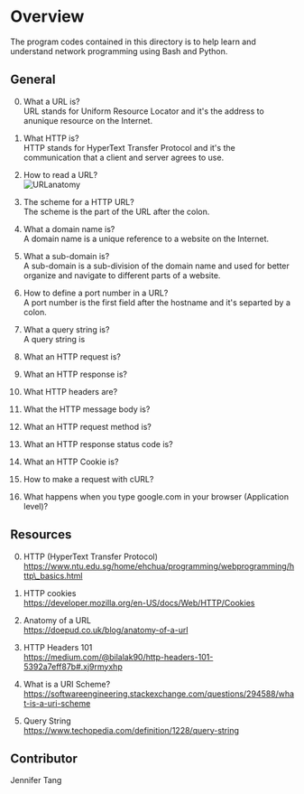 # Overview #
The program codes contained in this directory is to help learn and understand network programming using Bash and Python.  

## General ##
0. What a URL is?  
URL stands for Uniform Resource Locator and it's the address to anunique resource on the Internet.  

1. What HTTP is?  
HTTP stands for HyperText Transfer Protocol and it's the communication that a client and server agrees to use.  

2. How to read a URL?  
![URLanatomy](https://i.imgur.com/UBX0sBu.png)

3. The scheme for a HTTP URL?  
The scheme is the part of the URL after the colon.

4. What a domain name is?  
A domain name is a unique reference to a website on the Internet.  

5. What a sub-domain is?  
A sub-domain is a sub-division of the domain name and used for better organize and navigate to different parts of a website.  

6. How to define a port number in a URL?  
A port number is the first field after the hostname and it's separted by a colon.  

7. What a query string is?  
A query string is 

8. What an HTTP request is?  


9. What an HTTP response is?  


10. What HTTP headers are?  


11. What the HTTP message body is?  


12. What an HTTP request method is?  


13. What an HTTP response status code is?  


14. What an HTTP Cookie is?  


15. How to make a request with cURL?  


16. What happens when you type google.com in your browser (Application level)?  


## Resources ##
0. HTTP (HyperText Transfer Protocol)  
https://www.ntu.edu.sg/home/ehchua/programming/webprogramming/http\_basics.html  


1. HTTP cookies  
https://developer.mozilla.org/en-US/docs/Web/HTTP/Cookies  

2. Anatomy of a URL  
https://doepud.co.uk/blog/anatomy-of-a-url  

3. HTTP Headers 101  
https://medium.com/@bilalak90/http-headers-101-5392a7eff87b#.xj9rmyxhp  

4. What is a URI Scheme?  
https://softwareengineering.stackexchange.com/questions/294588/what-is-a-uri-scheme  

5. Query String  
https://www.techopedia.com/definition/1228/query-string  

## Contributor ##
Jennifer Tang  

